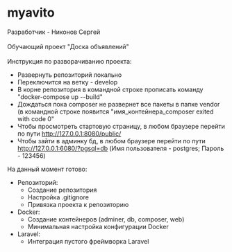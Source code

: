# myavito
Разработчик - Никонов Сергей
<br/>
<br/>
Обучающий проект "Доска объявлений"
<br/>
<br/>
Инструкция по разворачиванию проекта:
<ul>
    <li>Развернуть репозиторий локально</li>
    <li>Переключится на ветку - develop</li>
    <li>В корне репозитория в командной строке прописать команду "docker-compose up --build"</li>
    <li>Дождаться пока composer не развернет все пакеты в папке vendor (в командной строке появится "имя_контейнера_composer  exited with code 0"</li>
    <li>Чтобы просмотреть стартовую страницу, в любом браузере перейти по пути <a href="http://127.0.0.1:8080/public/">http://127.0.0.1:8080/public/</a></li>
    <li>Чтобы зайти в админку бд, в любом браузере перейти по пути <a href="http://127.0.0.1:6080/?pgsql=db">http://127.0.0.1:6080/?pgsql=db</a> (Имя пользователя - postgres; Пароль - 123456)</li>
</ul>
На данный момент готово:
<ul>
    <li>
        Репозиторий:
        <ul>
            <li>Создание репозитория</li>
            <li>Настройка .gitignore</li>
            <li>Привязка проекта к репозиторию</li>
        </ul>
    </li>
    <li>
        Docker:
        <ul>
            <li>Создание контейнеров (adminer, db, composer, web)</li>
            <li>Минимальная настройка конфигурации Docker</li>
        </ul>
    </li>
    <li>
        Laravel:
        <ul>
            <li>Интеграция пустого фреймворка Laravel</li>
        </ul>
    </li>
</ul>